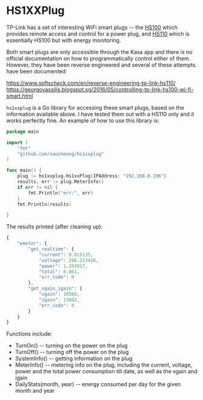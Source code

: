# HS1XXPlug 

TP-Link has a set of interesting WiFi smart plugs -- the [HS100](http://www.tp-link.com/en/products/details/HS100.html) which provides remote access and control for a power plug, and [HS110](http://www.tp-link.com/en/products/details/cat-5258_HS110.html) which is essentially HS100 but with energy monitoring.

Both smart plugs are only accessible through the Kasa app and there is no official documentation on how to programmatically control either of them. However, they have been reverse engineered and several of these attempts have been documented:

https://www.softscheck.com/en/reverse-engineering-tp-link-hs110/
https://georgovassilis.blogspot.sg/2016/05/controlling-tp-link-hs100-wi-fi-smart.html


`hs1xxplug` is a Go library for accessing these smart plugs, based on the information available above. I have tested them out with a HS110 only and it works perfectly fine. An example of how to use this library is:

```go
package main

import (
	"fmt"
	"github.com/sausheong/hs1xxplug"
)

func main() {
	plug := hs1xxplug.Hs1xxPlug{IPAddress: "192.168.0.196"}
	results, err := plug.MeterInfo()
	if err != nil {
		fmt.Println("err:", err)
	}
	fmt.Println(results)

}
```

The results printed (after cleaning up):


```javascript
{
	"emeter": {
		"get_realtime": {
			"current": 0.015135,
			"voltage": 296.213416,
			"power": 1.193017,
			"total": 0.061,
			"err_code": 0
		},
		"get_vgain_igain": {
			"vgain": 16566,
			"igain": 13042,
			"err_code": 0
		}
	}
}
```

Functions include:

- TurnOn() -- turning on the power on the plug
- TurnOff() -- turning off the power on the plug
- SystemInfo() -- getting information on the plug
- MeterInfo() -- metering info on the plug, including the current, voltage, power and the total power consumption till date, as well as the vgain and igain
- DailyStats(month, year) -- energy consumed per day for the given month and year

